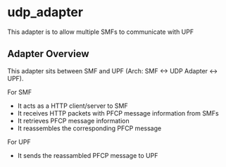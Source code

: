 # udp_adapter


This adapter is to allow multiple SMFs to communicate with UPF 

## Adapter Overview

This adapter sits between SMF and UPF (Arch: SMF <-> UDP Adapter <-> UPF).

For SMF
- It acts as a HTTP client/server to SMF
- It receives HTTP packets with PFCP message information from SMFs
- It retrieves PFCP message information
- It reassembles the corresponding PFCP message

For UPF
- It sends the reassambled PFCP message to UPF
